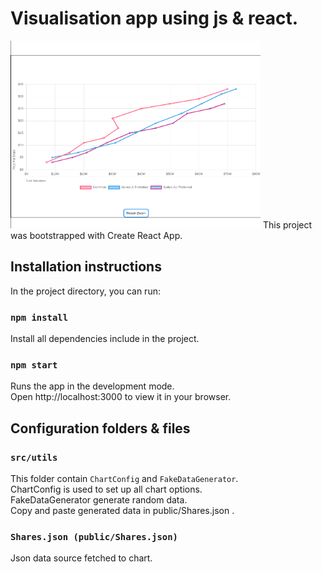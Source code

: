 # Visualisation app using js & react.

<img src="/public/chart.png" height="300" width="400">
This project was bootstrapped with Create React App.

## Installation instructions

In the project directory, you can run:

### `npm install`
Install all dependencies include in the project.
### `npm start`
Runs the app in the development mode.\
Open http://localhost:3000 to view it in your browser.

## Configuration folders & files
### `src/utils`
This folder contain `ChartConfig` and `FakeDataGenerator`.\
ChartConfig is used to set up all chart options.\
FakeDataGenerator generate random data.\
Copy and paste generated data in public/Shares.json .

### `Shares.json (public/Shares.json)`
Json data source fetched to chart. 
